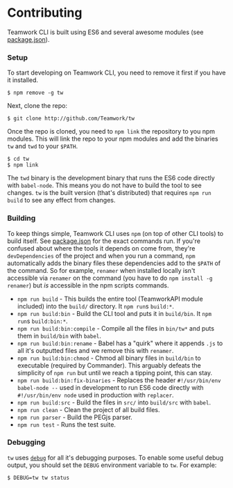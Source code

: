 # Contributing
Teamwork CLI is built using ES6 and several awesome modules (see [package.json][package]).

### Setup
To start developing on Teamwork CLI, you need to remove it first if you have it installed.

    $ npm remove -g tw

Next, clone the repo:

    $ git clone http://github.com/Teamwork/tw

Once the repo is cloned, you need to `npm link` the repository to you npm modules. This will link the repo to your npm modules and add the binaries `tw` and `twd` to your `$PATH`.

    $ cd tw
    $ npm link

The `twd` binary is the development binary that runs the ES6 code directly with `babel-node`. This means you do not have to build the tool to see changes. `tw` is the built version (that's distributed) that requires `npm run build` to see any effect from changes.

### Building
To keep things simple, Teamwork CLI uses `npm` (on top of other CLI tools) to build itself. See [package.json][package] for the exact commands run. If you're confused about where the tools it depends on come from, they're `devDependencies` of the project and when you run a command, `npm` automatically adds the binary files these dependencies add to the `$PATH` of the command. So for example, `renamer` when installed locally isn't accessible via `renamer` on the command (you have to do `npm install -g renamer`) but *is* accessible in the npm scripts commands.

* `npm run build` - This builds the entire tool (TeamworkAPI module included) into the `build/` directory. It `npm run`s `build:*`.
* `npm run build:bin` - Build the CLI tool and puts it in `build/bin`. It `npm run`s `build:bin:*`.
* `npm run build:bin:compile` - Compile all the files in `bin/tw*` and puts them in `build/bin` with `babel`.
* `npm run build:bin:rename` - Babel has a "quirk" where it appends `.js` to all it's outputted files and we remove this with `renamer`.
* `npm run build:bin:chmod` - Chmod all binary files in `build/bin` to executable (required by Commander). This arguably defeats the simplicity of `npm run` but until we reach a tipping point, this can stay.
* `npm run build:bin:fix-binaries` - Replaces the header `#!/usr/bin/env babel-node --` used in development to run ES6 code directly with `#!/usr/bin/env node` used in production with `replacer`.
* `npm run build:src` - Build the files in `src/` into `build/src` with `babel`.
* `npm run clean` - Clean the project of all build files.
* `npm run parser` - Build the PEGjs parser.
* `npm run test` - Runs the test suite.

### Debugging
`tw` uses [`debug`][debug] for all it's debugging purposes. To enable some useful debug output, you should set the `DEBUG` environment variable to `tw`. For example:

    $ DEBUG=tw tw status


  [package]: package.json
  [debug]: https://github.com/visionmedia/debug